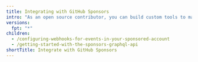 ```yaml
---
title: Integrating with GitHub Sponsors
intro: "As an open source contributor, you can build custom tools to manage your GitHub sponsorships."
versions:
  fpt: "*"
children:
  - /configuring-webhooks-for-events-in-your-sponsored-account
  - /getting-started-with-the-sponsors-graphql-api
shortTitle: Integrate with GitHub Sponsors
---
```


